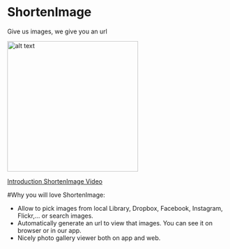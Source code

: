 # ShortenImage
Give us images, we give you an url

<img src="https://cdn.filepicker.io/api/file/S0rbVzckTxqpNa6VCSIX" alt="alt text" width="300">

[Introduction ShortenImage Video](https://www.youtube.com/watch?v=971cwnZdrsk)

#Why you will love ShortenImage:
- Allow to pick images from local Library, Dropbox, Facebook, Instagram, Flickr,... or search images. 
- Automatically generate an url to view that images. You can see it on browser or in our app.
- Nicely photo gallery viewer both on app and web.
